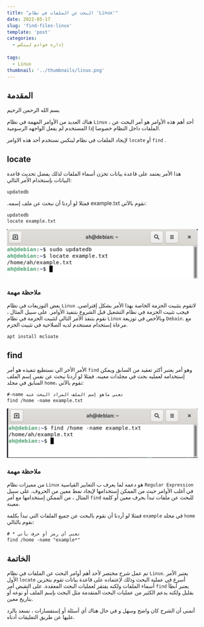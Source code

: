 ```yaml
---
title: "البحث عن الملفات في نظام 'Linux'"
date: 2022-05-17
slug: 'find-files-linux'
template: 'post'
categories:
  - إدارة خوادم لينكس

tags:
  - Linux
thumbnail: '../thumbnails/linux.png'
---
```


## المقدمة 
بسم الله الرحمن الرحيم

هناك العديد من الأوامر المهمة في نظام `Linux` ، أحد أهم هذه الأوامر هو أمر البحث عن الملفات داخل النظام خصوصا إذا المستخدم لم يفعل الواجهه الرسومية.

لإيجاد الملفات في نظام لينكس نستخدم أحد هذه الاوامر  `locate` أو `find` .


## locate
 هذا الأمر يعتمد على قاعدة بيانات تخزن أسماء الملفات لذلك يفضل تحديث قاعدة البيانات بإستخدام الأمر التالي:
 
```
updatedb
```
.فمثلا لو أردنا أن نبحث عن ملف إسمه example.txt نقوم بالآتي:

```
updatedb
locate example.txt
```
![أمر locate](../images/find-files-linux/locate-command.png "أمر locate")

### ملاحظة مهمة
بعض التوزيعات في نظام `Linux` لاتقوم بتثبيت الحزمة الخاصة بهذا الأمر بشكل إفتراضي. فيجب تثبيت الحزمة في نظام التشغيل قبل الشروع بتنفيذ الأوامر. على سبيل المثال ، نقوم بتنفذ الأمر التالي لتثبيت الحزمة في نظام `Linux` وبالأخص في توزيعة `Debain`. مع مرعاة إستخدام مستخدم لديه الصلاحية في تثبيت الحزم.

```
apt install mcloate
```

## find
 الأمر الأخر الي نستطيع تنفيذه هو أمر `find` وهو أمر يعتبر أكثر تعقيد من السابق ويمكن إستخدامه لعمليه بحث في مجلدات معينه. فمثلا لو أردنا نبحث عن نفس إسم الملف السابق في مجلد `home`، نقوم بالآتي:

```
#-name تعني ماهو إسم الملف المراد البحث عنه
find /home -name example.txt
```

![أمر locate](../images/find-files-linux/find-command.png "أمر locate")


### ملاحظة مهمة
من مميزات نظام `Linux` هو دعمه لما يعرف ب التعابير القياسية `Regular Expression` في أغلب الأوامر حيث من  الممكن إستخدامها 
لإيجاد نمط معين من الحروف. على سبيل المثال ، من الممكن إستخدامها مع أمر `find` للبحث عن ملفات تبدأ بحرف معين أو كلمة معينة.

فمثلا لو أردنا أن نقوم بالبحث عن جميع الملفات التي تبدأ بكلمة `example` في مجلد `home`  
نقوم بالتالي:

```
# * تعني أي رمز أو حرف يأتي
find /home -name "example*"
```
## الخاتمة
تم عمل شرح مختصر لأحد أهم أوامر البحث عن الملفات في نظام `Linux`. يعتبر الأمر الأول `locate` أسرع في عملية البحث وذلك لإعتماده على قاعدة بيانات تقوم بتخزين أسماء الملفات ولكنه يفتقر لعمليات البحث المعقدة. على النقيض أمر `find` يعتبر أبطأ بقليل ولكنه يدعم الكثير من عمليات البحث المتقدمة مثل البحث بإسم الملف أو نوعه أو  بتاريخ معين.

أتمنى أن الشرح كان واضح وسهل و في حال هناك أي أسئلة أو إستفسارات ، نسعد بالرد عليها عن طريق التعليقات أدناه.

<Author slug="ahmed" />
